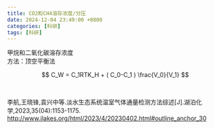 ```yaml
---
title: CO2和CH4溶存浓度/分压
date: 2024-12-04 23:49:00 +0800
categories: [科研]
tags: [科研]
---
```


甲烷和二氧化碳溶存浓度<br>
方法：顶空平衡法

$$  C_W = C_1RTK_H  + ( C_0-C_1 ) \frac{V_0}{V_1}  $$

<br>



李航,王晓锋,袁兴中等.淡水生态系统温室气体通量检测方法综述[J].湖泊化学,2023,35(04):1153-1175. http://www.jlakes.org/html/2023/4/20230402.html#outline_anchor_30
